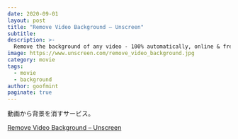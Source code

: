 ```yaml
---
date: 2020-09-01
layout: post
title: "Remove Video Background – Unscreen"
subtitle: 
description: >-
  Remove the background of any video - 100% automatically, online & free! Goodbye Greenscreen. Hello Unscreen.
image: https://www.unscreen.com/remove_video_background.jpg
category: movie
tags:
  - movie
  - background
author: goofmint
paginate: true
---
```

動画から背景を消すサービス。

[Remove Video Background – Unscreen](https://www.unscreen.com/)
